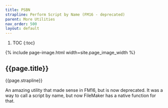 ```yaml
---
title: PSBN
strapline: Perform Script by Name (FM16 - deprecated)
parent: More Utilities
nav_order: 500
layout: default
---
```

1. TOC
{:toc}

{% include page-image.html width=site.page_image_width %}

## {{page.title}}

{{page.strapline}}

An amazing utility that made sense in FM16, but is now deprecated. It was a way to call a script by name, but now FileMaker has a native function for that.
